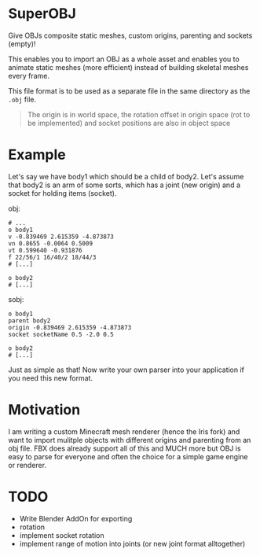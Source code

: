 # SuperOBJ
Give OBJs composite static meshes, custom origins, parenting and sockets (empty)!

This enables you to import an OBJ as a whole asset and enables you to animate static meshes (more efficient) instead of building skeletal meshes every frame.

This file format is to be used as a separate file in the same directory as the `.obj` file.

> The origin is in world space, the rotation offset in origin space (rot to be implemented) and socket positions are also in object space

# Example

Let's say we have body1 which should be a child of body2. Let's assume that body2 is an arm of some sorts, which has a joint (new origin) and a socket for holding items (socket).

obj:
```obj
# ...
o body1
v -0.839469 2.615359 -4.873873
vn 0.8655 -0.0064 0.5009
vt 0.599640 -0.931876
f 22/56/1 16/40/2 18/44/3
# [...]

o body2
# [...]
```

sobj:
```obj
o body1
parent body2
origin -0.839469 2.615359 -4.873873
socket socketName 0.5 -2.0 0.5

o body2
# [...]
```

Just as simple as that! Now write your own parser into your application if you need this new format.


# Motivation

I am writing a custom Minecraft mesh renderer (hence the Iris fork) and want to import mulitple objects with different origins and parenting from an obj file. FBX does already support all of this and MUCH more but OBJ is easy to parse for everyone and often the choice for a simple game engine or renderer.

# TODO
- Write Blender AddOn for exporting
- rotation
- implement socket rotation
- implement range of motion into joints (or new joint format alltogether)

